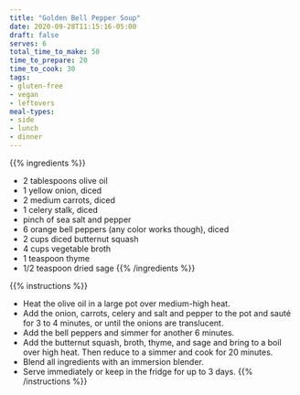 ```yaml
---
title: "Golden Bell Pepper Soup"
date: 2020-09-28T11:15:16-05:00
draft: false
serves: 6
total_time_to_make: 50
time_to_prepare: 20
time_to_cook: 30
tags:
- gluten-free
- vegan
- leftovers
meal-types:
- side
- lunch
- dinner
---
```


{{% ingredients %}}
- 2 tablespoons olive oil
- 1 yellow onion, diced
- 2 medium carrots, diced
- 1 celery stalk, diced
- pinch of sea salt and pepper
- 6 orange bell peppers (any color works though), diced
- 2 cups diced butternut squash
- 4 cups vegetable broth
- 1 teaspoon thyme
- 1/2 teaspoon dried sage
{{% /ingredients %}}

{{% instructions %}}
- Heat the olive oil in a large pot over medium-high heat.
- Add the onion, carrots, celery and salt and pepper to the pot and sauté for 3 to 4 minutes, or until the onions are translucent.
- Add the bell peppers and simmer for another 6 minutes.
- Add the butternut squash, broth, thyme, and sage and bring to a boil over high heat. Then reduce to a simmer and cook for 20 minutes.
- Blend all ingredients with an immersion blender.
- Serve immediately or keep in the fridge for up to 3 days.
{{% /instructions %}}
